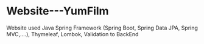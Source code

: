 # Website---YumFilm
Website used Java Spring Framework (Spring Boot, Spring Data JPA, Spring MVC,....), Thymeleaf, Lombok, Validation to BackEnd
